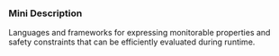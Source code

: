 ### Mini Description

Languages and frameworks for expressing monitorable properties and safety constraints that can be efficiently evaluated during runtime.
